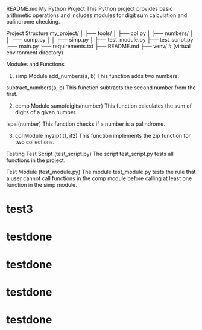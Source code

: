 README.md
My Python Project
This Python project provides basic arithmetic operations and includes modules for digit sum calculation and palindrome checking.

Project Structure
my_project/
│
├── tools/
│   ├── col.py
│   ├── numbers/
│   │   ├── comp.py
│   │   ├── simp.py
│
├── test_module.py
├── test_script.py
├── main.py
├── requirements.txt
├── README.md
├── venv/  # (virtual environment directory)

Modules and Functions
1. simp Module
add_numbers(a, b)
This function adds two numbers.

subtract_numbers(a, b)
This function subtracts the second number from the first.

2. comp Module
sumofdigits(number)
This function calculates the sum of digits of a given number.

ispal(number)
This function checks if a number is a palindrome.

3. col Module
myzip(it1, it2)
This function implements the zip function for two collections.

Testing
Test Script (test_script.py)
The script test_script.py tests all functions in the project.

Test Module (test_module.py)
The module test_module.py tests the rule that a user cannot call functions in the comp module before calling at least one function in the simp module.

# test3
# testdone
# testdone
# testdone
# testdone
